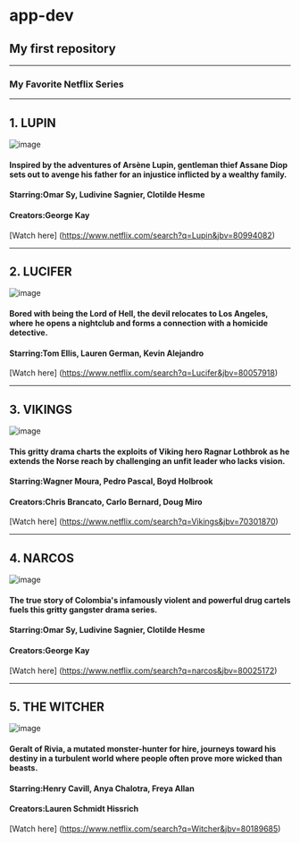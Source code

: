 # app-dev
## My first repository

---
### My Favorite Netflix Series
---
## **1. LUPIN**
![image](https://user-images.githubusercontent.com/102209203/208045019-3adda3af-bb69-4ee9-b4e7-ed98083a95c2.png)
#### Inspired by the adventures of Arsène Lupin, gentleman thief Assane Diop sets out to avenge his father for an injustice inflicted by a wealthy family.
#### Starring:Omar Sy, Ludivine Sagnier, Clotilde Hesme
#### Creators:George Kay
[Watch here] (https://www.netflix.com/search?q=Lupin&jbv=80994082)

---
## **2. LUCIFER**
![image](https://user-images.githubusercontent.com/102209203/208039775-9eb09fe1-825d-4ca1-b862-e4dd406c2e47.png)

#### Bored with being the Lord of Hell, the devil relocates to Los Angeles, where he opens a nightclub and forms a connection with a homicide detective.
#### Starring:Tom Ellis, Lauren German, Kevin Alejandro

[Watch here] (https://www.netflix.com/search?q=Lucifer&jbv=80057918)

---
## **3. VIKINGS**
![image](https://user-images.githubusercontent.com/102209203/208044115-bb9cb5c1-6d6f-4417-bb71-a9f603d197c3.png)

#### This gritty drama charts the exploits of Viking hero Ragnar Lothbrok as he extends the Norse reach by challenging an unfit leader who lacks vision.
#### Starring:Wagner Moura, Pedro Pascal, Boyd Holbrook
#### Creators:Chris Brancato, Carlo Bernard, Doug Miro
[Watch here] (https://www.netflix.com/search?q=Vikings&jbv=70301870)

---
## **4. NARCOS**
![image](https://user-images.githubusercontent.com/102209203/208042474-0592a6f2-19d7-4f7e-80d5-6d4dc6fea9b6.png)
#### The true story of Colombia's infamously violent and powerful drug cartels fuels this gritty gangster drama series.
#### Starring:Omar Sy, Ludivine Sagnier, Clotilde Hesme
#### Creators:George Kay
[Watch here] (https://www.netflix.com/search?q=narcos&jbv=80025172)

---
## **5. THE WITCHER**
![image](https://user-images.githubusercontent.com/102209203/208043326-39ab7196-01bc-4bdb-aad7-c94f6af6b1bb.png)
#### Geralt of Rivia, a mutated monster-hunter for hire, journeys toward his destiny in a turbulent world where people often prove more wicked than beasts.
#### Starring:Henry Cavill, Anya Chalotra, Freya Allan
#### Creators:Lauren Schmidt Hissrich
[Watch here] (https://www.netflix.com/search?q=Witcher&jbv=80189685)
